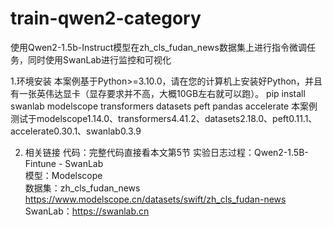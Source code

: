 # train-qwen2-category
使用Qwen2-1.5b-Instruct模型在zh_cls_fudan_news数据集上进行指令微调任务，同时使用SwanLab进行监控和可视化

1.环境安装
本案例基于Python>=3.10.0，请在您的计算机上安装好Python，并且有一张英伟达显卡（显存要求并不高，大概10GB左右就可以跑）。
pip install swanlab modelscope transformers datasets peft pandas accelerate
本案例测试于modelscope1.14.0、transformers4.41.2、datasets2.18.0、peft0.11.1、accelerate0.30.1、swanlab0.3.9 


2. 相关链接
代码：完整代码直接看本文第5节
实验日志过程：Qwen2-1.5B-Fintune - SwanLab  
模型：Modelscope  
数据集：zh_cls_fudan_news https://www.modelscope.cn/datasets/swift/zh_cls_fudan-news
SwanLab：https://swanlab.cn  
